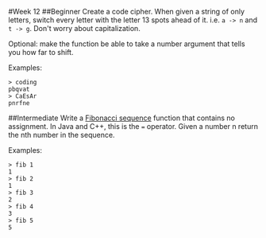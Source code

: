 #Week 12
##Beginner
Create a code cipher. When given a string of only letters, switch every letter with the letter 13 spots ahead of it. i.e. `a -> n` and `t -> g`. Don't worry about capitalization.

Optional: make the function be able to take a number argument that tells you how far to shift.

Examples:
```
> coding
pbqvat
> CaEsAr
pnrfne
```

##Intermediate
Write a [Fibonacci sequence](https://en.wikipedia.org/wiki/Fibonacci_number) function that contains no assignment. In Java and C++, this is the `=` operator. Given a number n return the nth number in the sequence.

Examples:
```
> fib 1
1
> fib 2
1
> fib 3
2
> fib 4
3
> fib 5
5
```
